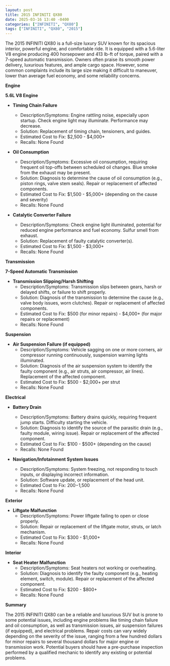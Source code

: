 ```yaml
---
layout: post
title: 2015 INFINITI QX80
date: 2025-03-16 13:40 -0400
categories: ["INFINITI", "QX80"]
tags: ["INFINITI", "QX80", "2015"]
---
```

The 2015 INFINITI QX80 is a full-size luxury SUV known for its spacious interior, powerful engine, and comfortable ride. It is equipped with a 5.6-liter V8 engine producing 400 horsepower and 413 lb-ft of torque, paired with a 7-speed automatic transmission. Owners often praise its smooth power delivery, luxurious features, and ample cargo space. However, some common complaints include its large size making it difficult to maneuver, lower than average fuel economy, and some reliability concerns.

**Engine**

**5.6L V8 Engine**

*   **Timing Chain Failure**
    *   Description/Symptoms: Engine rattling noise, especially upon startup. Check engine light may illuminate. Performance may decrease.
    *   Solution: Replacement of timing chain, tensioners, and guides.
    *   Estimated Cost to Fix: $2,500 - $4,000+
    *   Recalls: None Found

*   **Oil Consumption**
    *   Description/Symptoms: Excessive oil consumption, requiring frequent oil top-offs between scheduled oil changes. Blue smoke from the exhaust may be present.
    *   Solution: Diagnosis to determine the cause of oil consumption (e.g., piston rings, valve stem seals). Repair or replacement of affected components.
    *   Estimated Cost to Fix: $1,500 - $5,000+ (depending on the cause and severity)
    *   Recalls: None Found

*   **Catalytic Converter Failure**
    *   Description/Symptoms: Check engine light illuminated, potential for reduced engine performance and fuel economy. Sulfur smell from exhaust.
    *   Solution: Replacement of faulty catalytic converter(s).
    *   Estimated Cost to Fix: $1,500 - $3,000+
    *   Recalls: None Found

**Transmission**

**7-Speed Automatic Transmission**

*   **Transmission Slipping/Harsh Shifting**
    *   Description/Symptoms: Transmission slips between gears, harsh or delayed shifts, or failure to shift properly.
    *   Solution: Diagnosis of the transmission to determine the cause (e.g., valve body issues, worn clutches). Repair or replacement of affected components.
    *   Estimated Cost to Fix: $500 (for minor repairs) - $4,000+ (for major repairs or replacement)
    *   Recalls: None Found

**Suspension**

*   **Air Suspension Failure (if equipped)**
    *   Description/Symptoms: Vehicle sagging on one or more corners, air compressor running continuously, suspension warning lights illuminated.
    *   Solution: Diagnosis of the air suspension system to identify the faulty component (e.g., air struts, air compressor, air lines). Replacement of the affected component.
    *   Estimated Cost to Fix: $500 - $2,000+ per strut
    *   Recalls: None Found

**Electrical**

*   **Battery Drain**
    *   Description/Symptoms: Battery drains quickly, requiring frequent jump starts. Difficulty starting the vehicle.
    *   Solution: Diagnosis to identify the source of the parasitic drain (e.g., faulty module, wiring issue). Repair or replacement of the affected component.
    *   Estimated Cost to Fix: $100 - $500+ (depending on the cause)
    *   Recalls: None Found

*   **Navigation/Infotainment System Issues**
    *   Description/Symptoms: System freezing, not responding to touch inputs, or displaying incorrect information.
    *   Solution: Software update, or replacement of the head unit.
    *   Estimated Cost to Fix: $200-$1,500
    *   Recalls: None Found

**Exterior**

*   **Liftgate Malfunction**
    *   Description/Symptoms: Power liftgate failing to open or close properly.
    *   Solution: Repair or replacement of the liftgate motor, struts, or latch mechanism.
    *   Estimated Cost to Fix: $300 - $1,000+
    *   Recalls: None Found

**Interior**

*   **Seat Heater Malfunction**
    *   Description/Symptoms: Seat heaters not working or overheating.
    *   Solution: Diagnosis to identify the faulty component (e.g., heating element, switch, module). Repair or replacement of the affected component.
    *   Estimated Cost to Fix: $200 - $800+
    *   Recalls: None Found

**Summary**

The 2015 INFINITI QX80 can be a reliable and luxurious SUV but is prone to some potential issues, including engine problems like timing chain failure and oil consumption, as well as transmission issues, air suspension failures (if equipped), and electrical problems. Repair costs can vary widely depending on the severity of the issue, ranging from a few hundred dollars for minor repairs to several thousand dollars for major engine or transmission work. Potential buyers should have a pre-purchase inspection performed by a qualified mechanic to identify any existing or potential problems.

